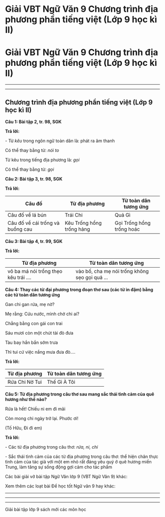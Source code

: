 # Giải VBT Ngữ Văn 9 Chương trình địa phương phần tiếng việt (Lớp 9 học kì II)

# Giải VBT Ngữ Văn 9 Chương trình địa phương phần tiếng việt (Lớp 9 học kì II)

* * *

* * *

## Chương trình địa phương phần tiếng việt (Lớp 9 học kì II)

**Câu 1: Bài tập 2, tr. 98, SGK**

**Trả lời:**

\- Từ _kêu_ trong ngôn ngữ toàn dân là: phát ra âm thanh

Có thể thay bằng từ: _nói to_

Từ kêu trong tiếng địa phương là: _gọi_

Có thể thay bằng từ: _gọi_

**Câu 2: Bài tập 3, tr. 98, SGK**

**Trả lời:**

Câu đố | Từ địa phương | Từ toàn dân tương ứng  
---|---|---  
Câu đố về lá bún | Trái Chi  | Quả Gì   
Câu đố về cái trống và buồng cau | Kêu  Trống hổng trống hảng | Gọi  Trống hổng trống hoác  
  
**Câu 3: Bài tập 4, tr. 99, SGK**

**Trả lời:**

Từ địa phương | Từ toàn dân tương ứng  
---|---  
vô ba má nói trổng thẹo kêu trái .... | vào bố, cha mẹ nói trống không sẹo gọi quả ...  
  
**Câu 4: Thay các từ đại phương trong đoạn thơ sau (các từ in đậm) bằng các từ toàn dân tương ứng**

Gan chi gan rứa, mẹ nờ?

Mẹ rằng: Cứu nước, mình chờ chi ai?

Chẳng bằng con gái con trai

Sáu mươi còn một chút tài đò đưa

Tàu bay hắn bắn sớm trưa

Thì tui cứ việc nắng mưa đưa đò....

**Trả lời:**

Từ địa phương | Từ toàn dân tương ứng  
---|---  
Rứa Chi Nờ Tui | Thế Gì À Tôi  
  
**Câu 5: Từ địa phương trong câu thơ sau mang sắc thái tình cảm của quê hương như thế nào?**

Rứa là hết! Chiều ni em đi mãi

Còn mong chi ngày trở lại. Phước ơi!

(Tố Hữu, Đi đi em)

**Trả lời:**

\- Các từ địa phương trong câu thơ: _rứa, ni, chi_

\- Sắc thái tình cảm của các từ địa phương trong câu thơ: thể hiện chân thực tình cảm của tác giả với một em nhỏ rất đáng yêu quý ở quê hương miền Trung, làm tăng sự sống động gợi cảm cho tác phẩm

Các bài giải vở bài tập Ngữ Văn lớp 9 (VBT Ngữ Văn 9) khác:

Xem thêm các loạt bài Để học tốt Ngữ văn 9 hay khác:

* * *

* * *

* * *

Giải bài tập lớp 9 sách mới các môn học
